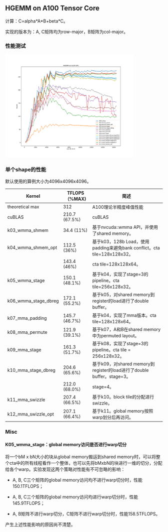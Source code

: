 ##  HGEMM on A100 Tensor Core

计算：C=alpha\*A\*B+beta*C。

实现的版本为：A, C矩阵均为row-major，B矩阵为col-major。

### 性能测试

<img src="./result/performance.png" style="zoom:40%;" />

### 单个shape的性能

默认使用的算例大小为4096x4096x4096。

| Kernel               | TFLOPS（%MAX) | 简述                                                         |
| -------------------- | ------------- | ------------------------------------------------------------ |
| theoretical max      | 312           | A100理论半精度峰值性能                                       |
| cuBLAS               | 210.7 (67.5%) | cuBLAS                                                       |
| k03_wmma_shmem       | 34.4 (11%)    | 基于nvcuda::wmma API，并使用了shared memory。                |
| k04_wmma_shmem_opt   | 112.5 (36%)   | 基于k03，128b Load，使用padding来避免bank conflict。cta tile=128x128x32。 |
|                      | 143.4 (46%)   | cta tile=128x128x64。                                        |
| k05_wmma_stage       | 150.1 (48.1%) | 基于k04，实现了stage=3的pipeline。cta tile=256x128x32。      |
| k06_wmma_stage_dbreg | 172.1 (55.2%) | 基于k05，对shared memory到register的load进行了double buffer。 |
| k07_mma_padding      | 145.7 (46.7%) | 基于k04，实现了mma版本。cta tile=128x128x64。                |
| k08_mma_permute      | 121.9 (39.1%) | 基于k07，A和B在shared memory中为permuted layout。            |
| k09_mma_stage        | 161.3 (51.7%) | 基于k08，实现了stage=3的pipeline。cta tile = 256x128x32。    |
| k10_mma_stage_dbreg  | 204.6 (65.6%) | 基于k09，对shared memory到register的load进行了double buffer。stage=3。 |
|                      | 212.0 (68.0%) | stage=4。                                                    |
| k11_mma_swizzle      | 207.4 (66.5%) | 基于k10。block tile的分配进行swizzle。                       |
| k12_mma_swizzle_opt  | 207.1 (66.4%) | 基于k11。global memory按照warp划分后再访问。                 |

### Misc

#### K05_wmma_stage：global memory访问是否进行warp切分

将一个bM x bN大小的块从global memory搬运到shared memory时，可以将整个cta中的所有线程看作一个整体，也可以先将bMxbN的块进行一维的切分，分配给各个warp。实验发现这两个策略对性能有不可忽略的影响：

* A, B, C三个矩阵的global memory访问均不进行warp切分时，性能150.1TFLOPS；

* A, B, C三个矩阵的global memory访问均进行warp切分时，性能145.9TFLOPS；
* A, B矩阵不进行warp切分，C矩阵不进行warp切分时，性能158.5TFLOPS。

产生上述性能影响的原因尚不清楚。

